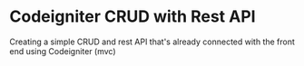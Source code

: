 # Codeigniter CRUD with Rest API
 Creating a simple CRUD and rest API that's already connected with the front end using Codeigniter (mvc) 
